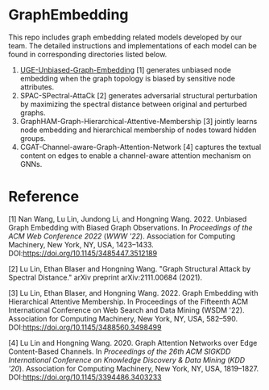 # GraphEmbedding

This repo includes graph embedding related models developed by our team. The detailed instructions and implementations of each model can be found in corresponding directories listed below.

1. [UGE-Unbiased-Graph-Embedding](https://github.com/HCDM/graph-embedding/tree/main/UGE-Unbiased-Graph-Embedding) [1] generates unbiased node embedding when the graph topology is biased by sensitive node attributes.
2. SPAC-SPectral-AttaCk [2] generates adversarial structural perturbation by maximizing the spectral distance between original and perturbed graphs.
3. GraphHAM-Graph-Hierarchical-Attentive-Membership [3] jointly learns node embedding and hierarchical membership of nodes toward hidden groups.
4. CGAT-Channel-aware-Graph-Attention-Network [4] captures the textual content on edges to enable a channel-aware attention mechanism on GNNs.


# Reference

[1] Nan Wang, Lu Lin, Jundong Li, and Hongning Wang. 2022. Unbiased Graph Embedding with Biased Graph Observations. In <i>Proceedings of the ACM Web Conference 2022</i> (<i>WWW '22</i>). Association for Computing Machinery, New York, NY, USA, 1423–1433. DOI:https://doi.org/10.1145/3485447.3512189

[2] Lu Lin, Ethan Blaser and Hongning Wang. "Graph Structural Attack by Spectral Distance." arXiv preprint arXiv:2111.00684 (2021).

[3] Lu Lin, Ethan Blaser, and Hongning Wang. 2022. Graph Embedding with Hierarchical Attentive Membership. In Proceedings of the Fifteenth ACM International Conference on Web Search and Data Mining (WSDM '22). Association for Computing Machinery, New York, NY, USA, 582–590. DOI:https://doi.org/10.1145/3488560.3498499

[4] Lu Lin and Hongning Wang. 2020. Graph Attention Networks over Edge Content-Based Channels. In <i>Proceedings of the 26th ACM SIGKDD International Conference on Knowledge Discovery &amp; Data Mining</i> (<i>KDD '20</i>). Association for Computing Machinery, New York, NY, USA, 1819–1827. DOI:https://doi.org/10.1145/3394486.3403233
